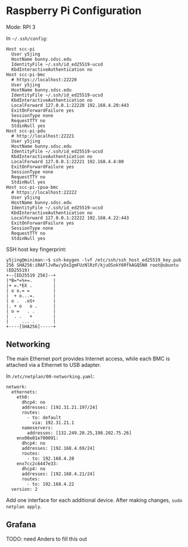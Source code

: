 # Raspberry Pi Configuration

Mode: RPI 3

In `~/.ssh/config`:
```
Host scc-pi
  User y5jing
  HostName bunny.sdsc.edu
  IdentityFile ~/.ssh/id_ed25519-ucsd
  KbdInteractiveAuthentication no
Host scc-pi-bmc
  # https://localhost:22220
  User y5jing
  HostName bunny.sdsc.edu
  IdentityFile ~/.ssh/id_ed25519-ucsd
  KbdInteractiveAuthentication no
  LocalForward 127.0.0.1:22220 192.168.4.20:443
  ExitOnForwardFailure yes
  SessionType none
  RequestTTY no
  StdinNull yes
Host scc-pi-pdu
  # http://localhost:22221
  User y5jing
  HostName bunny.sdsc.edu
  IdentityFile ~/.ssh/id_ed25519-ucsd
  KbdInteractiveAuthentication no
  LocalForward 127.0.0.1:22221 192.168.4.4:80
  ExitOnForwardFailure yes
  SessionType none
  RequestTTY no
  StdinNull yes
Host scc-pi-cpua-bmc
  # https://localhost:22222
  User y5jing
  HostName bunny.sdsc.edu
  IdentityFile ~/.ssh/id_ed25519-ucsd
  KbdInteractiveAuthentication no
  LocalForward 127.0.0.1:22222 192.168.4.22:443
  ExitOnForwardFailure yes
  SessionType none
  RequestTTY no
  StdinNull yes
```

SSH host key fingerprint:
```
y5jing@miniman:~$ ssh-keygen -lvf /etc/ssh/ssh_host_ed25519_key.pub
256 SHA256:iRAFlJvRw/yDxIgmFUzNlRzF/kjuOSokY6RfkAGQSN0 root@ubuntu (ED25519)
+--[ED25519 256]--+
|*B=*=%+=.        |
|+ =.*EX .        |
| o o.= =         |
|  + o...=.       |
| o .  .oS+       |
|. + o   o .      |
| o =   . .       |
|  . .   +        |
|     ... .       |
+----[SHA256]-----+
```

## Networking

The main Ethernet port provides Internet access, while each BMC is attached via a Ethernet to USB adapter.

In `/etc/netplan/00-networking.yaml`:
```
network:
  ethernets:
    eth0:
      dhcp4: no
      addresses: [192.31.21.197/24]
      routes:
        - to: default
          via: 192.31.21.1
      nameservers:
        addresses: [132.249.20.25,198.202.75.26]
    enx00e01e700091:
      dhcp4: no
      addresses: [192.168.4.69/24]
      routes:
        - to: 192.168.4.20
    enx7cc2c6447e33:
      dhcp4: no
      addresses: [192.168.4.21/24]
      routes:
        - to: 192.168.4.22
  version: 2
```
Add one interface for each additional device.  After making changes, `sudo netplan apply`.

## Grafana

TODO: need Anders to fill this out
